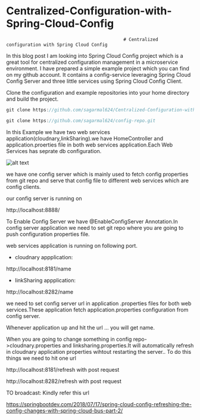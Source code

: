 # Centralized-Configuration-with-Spring-Cloud-Config


                                                # Centralized configuration with Spring Cloud Config
                                                
                                                
                                                
In this blog post I am looking into Spring Cloud Config project which is a great tool for centralized configuration management in a microservice environment. I have prepared a simple example project which you can find on my github account. It contains a config-service leveraging Spring Cloud Config Server and three little services using Spring Cloud Config Client.

Clone the configuration and example repositories into your home directory and build the project.
```java
git clone https://github.com/sagarmal624/Centralized-Configuration-with-Spring-Cloud-Config.git 

git clone https://github.com/sagarmal624/config-repo.git

```

In this Example we have two web services application(cloudnary,linkSharing).we have HomeController and application.proerties file in both web services application.Each Web Services has seprate db configuration.



![alt text](http://docs.pivotal.io/spring-cloud-services/1-4/common/config-server/images/config-server-fig1.png)

we have one config server which is mainly used to fetch config properties from git repo and serve that config file to different web  services which are config clients.

our config server is running on 

http://localhost:8888/


To Enable Config Server we have @EnableConfigServer Annotation.In config server application we need to set git repo where you are going to push configuration properties file.


web services application is running on following port.
* cloudnary appplication:

http://localhost:8181/name

* linkSharing appplication:

http://localhost:8282/name

we need to set config server url in application .properties files for both web services.These application fetch application.properties configuration from config server.


Whenever application up and hit the url  ... you will get name.




When you are going to change something in config repo->cloudnary.properties and linksharing.properties.It will automatically refresh in cloudnary application properties wihtout restarting the server.. To do this things we need to hit one url


http://localhost:8181/refresh   with post request

http://localhost:8282/refresh   with post request


TO broadcast:  Kindly refer this url

https://springbootdev.com/2018/07/17/spring-cloud-config-refreshing-the-config-changes-with-spring-cloud-bus-part-2/


                                                
                                                
